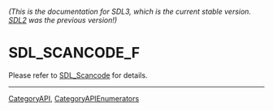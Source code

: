 ###### (This is the documentation for SDL3, which is the current stable version. [SDL2](https://wiki.libsdl.org/SDL2/) was the previous version!)
# SDL_SCANCODE_F

Please refer to [SDL_Scancode](SDL_Scancode) for details.

----
[CategoryAPI](CategoryAPI), [CategoryAPIEnumerators](CategoryAPIEnumerators)

